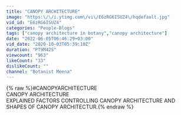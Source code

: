 ```yaml
---
title: "CANOPY ARCHITECTURE"
image: "https:\/\/i.ytimg.com\/vi\/E6zRG6ISUZ4\/hqdefault.jpg"
vid_id: "E6zRG6ISUZ4"
categories: "People-Blogs"
tags: ["canopy architecture in botany","canopy architecture"]
date: "2022-06-05T06:46:29+03:00"
vid_date: "2020-10-03T05:39:10Z"
duration: "PT9M42S"
viewcount: "963"
likeCount: "33"
dislikeCount: ""
channel: "Botanist Meena"
---
```

{% raw %}#CANOPYARCHITECTURE<br />CANOPY ARCHITECTURE<br /> EXPLAINED FACTORS CONTROLLING CANOPY ARCHITECTURE AND<br />SHAPES OF CANOPY ARCHITECTUR.{% endraw %}
